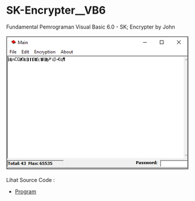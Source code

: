 # SK-Encrypter__VB6
Fundamental Pemrograman Visual Basic 6.0 - SK; Encrypter by John<br><br>
<img src="https://github.com/RizkyKhapidsyah/SK-Encrypter__VB6/blob/main/result/001.PNG"><br><br>
Lihat Source Code : <br>
- <a href="https://github.com/RizkyKhapidsyah/SK-Encrypter__VB6">Program</a>

